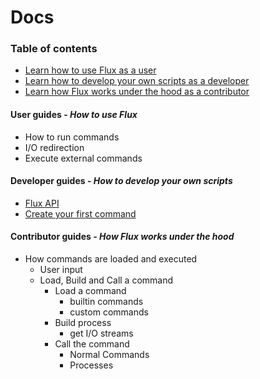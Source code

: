 Docs
=====

### Table of contents

- [Learn how to use Flux as a user](#user-guides)
- [Learn how to develop your own scripts as a developer](#developer-guides)
- [Learn how Flux works under the hood as a contributor](#contributor-guides)



#### **User guides** - *How to use Flux*

- How to run commands
- I/O redirection 
- Execute external commands

#### **Developer guides** - *How to develop your own scripts*

- [Flux API](api/flux_api.md)
- [Create your first command](api/first_command.md) 

#### **Contributor guides** - *How Flux works under the hood*
- How commands are loaded and executed
    - User input
    - Load, Build and Call a command
        - Load a command
            - builtin commands 
            - custom commands 
        - Build process
            - get I/O streams
        - Call the command
            - Normal Commands
            - Processes




